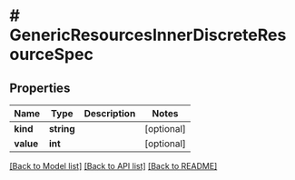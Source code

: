 # # GenericResourcesInnerDiscreteResourceSpec

## Properties

Name | Type | Description | Notes
------------ | ------------- | ------------- | -------------
**kind** | **string** |  | [optional]
**value** | **int** |  | [optional]

[[Back to Model list]](../../README.md#models) [[Back to API list]](../../README.md#endpoints) [[Back to README]](../../README.md)
